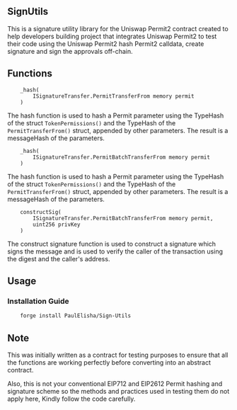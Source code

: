 ## SignUtils

This is a signature utility library for the Uniswap Permit2 contract created to help developers building project that integrates Uniswap Permit2 to test their code using the Uniswap Permit2 hash Permit2 calldata, create signature and sign the approvals off-chain.

## Functions

```solidity
    _hash(
        ISignatureTransfer.PermitTransferFrom memory permit
    )
```
The hash function is used to hash a Permit parameter using the TypeHash of the struct `TokenPermissions()` and the TypeHash of the `PermitTransferFrom()` struct, appended by other parameters. The result is a messageHash of the parameters. 


```solidity
    _hash(
        ISignatureTransfer.PermitBatchTransferFrom memory permit
    )
```

The hash function is used to hash a Permit parameter using the TypeHash of the struct `TokenPermissions()` and the TypeHash of the `PermitTransferFrom()` struct, appended by other parameters. The result is a messageHash of the parameters. 

```solidity
    constructSig(
        ISignatureTransfer.PermitBatchTransferFrom memory permit,
        uint256 privKey
    )
```
The construct signature function is used to construct a signature which signs the message and is used to verify the caller of the transaction using the digest and the caller's address.

## Usage

### Installation Guide

```bash
    forge install PaulElisha/Sign-Utils
```
## Note
This was initially written as a contract for testing purposes to ensure that all the functions are working perfectly before converting into an abstract contract.

Also, this is not your conventional EIP712 and EIP2612 Permit hashing and signature scheme so the methods and practices used in testing them do not apply here, Kindly follow the code carefully.